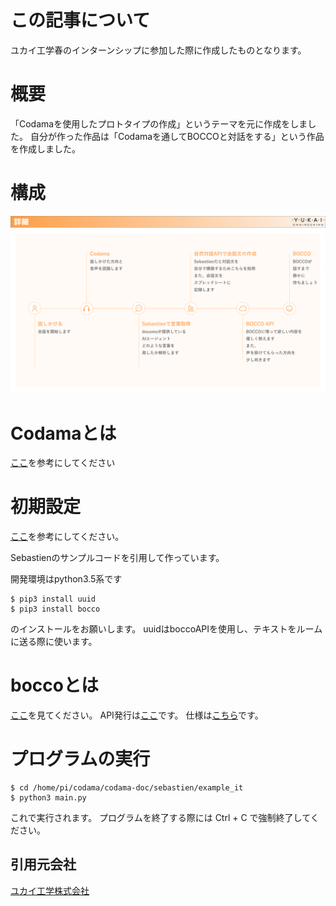# この記事について

ユカイ工学春のインターンシップに参加した際に作成したものとなります。

# 概要

「Codamaを使用したプロトタイプの作成」というテーマを元に作成をしました。
自分が作った作品は「Codamaを通してBOCCOと対話をする」という作品を作成しました。

# 構成

![構成](./comp.jpg)

# Codamaとは

[ここ](https://github.com/yuma1100/codama-doc)を参考にしてください

# 初期設定

[ここ](https://github.com/YUKAI/codama-doc/wiki)を参考にしてください。

Sebastienのサンプルコードを引用して作っています。

開発環境はpython3.5系です

```
$ pip3 install uuid
$ pip3 install bocco
```

のインストールをお願いします。
uuidはboccoAPIを使用し、テキストをルームに送る際に使います。

# boccoとは
[ここ](http://www.bocco.me/)を見てください。
API発行は[ここ](http://api-docs.bocco.me/)です。
仕様は[こちら](https://github.com/YUKAI/bocco-api-python)です。

# プログラムの実行

```
$ cd /home/pi/codama/codama-doc/sebastien/example_it
$ python3 main.py
```

これで実行されます。
プログラムを終了する際には Ctrl + C で強制終了してください。



## 引用元会社

[ユカイ工学株式会社](https://www.ux-xu.com)

